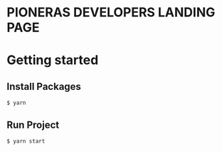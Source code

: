 # PIONERAS DEVELOPERS LANDING PAGE

# Getting started
## Install Packages
```
$ yarn
```
## Run Project
```
$ yarn start
```
